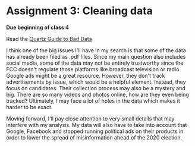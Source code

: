 # Assignment 3: Cleaning data

**Due beginning of class 4**

Read the [Quartz Guide to Bad Data](https://github.com/Quartz/bad-data-guide)

I think one of the big issues I'll have in my search is that some of the data has already been filed as .pdf files. Since my main question also includes social media, some of the data may not be entirely trustworthy since the FCC doesn't regulate those platforms like broadcast television or radio. 
Google ads might be a great resource. However, they don't track advertisements by issue, which would be a helpful element. Instead, they focus on candidates. Their collection process may also be a mystery and big. There are so many videos and photos online, how are they even being tracked? Ultimately, I may face a lot of holes in the data which makes it harder to be exact. 

Moving forward, I'll pay close attention to very small details that may interfere with my analysis. My data will also have to take into account that Google, Facebook and stopped running political ads on their products in order to lower the spread of misinformation ahead of the 2020 election.


